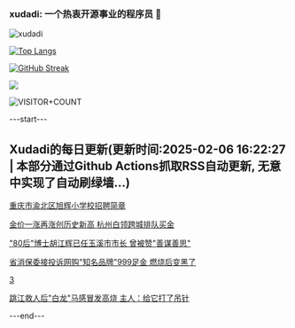 ### xudadi: 一个热衷开源事业的程序员 👋

![xudadi](https://github-readme-stats-git-masterorgs-github-readme-stats-team.vercel.app/api?username=xudadi)

[![Top Langs](https://github-readme-stats.vercel.app/api/top-langs/?username=xudadi)](https://github.com/anuraghazra/github-readme-stats)

[![GitHub Streak](https://streak-stats.demolab.com?user=xudadi&locale=zh_Hans)](https://git.io/streak-stats)

![](https://raw.githubusercontent.com/xudadi/xudadi/main/assets/github-contribution-grid-snake.svg)

![VISITOR+COUNT](https://komarev.com/ghpvc/?username=xudadi&label=VISITOR+COUNT)


---start---

## Xudadi的每日更新(更新时间:2025-02-06 16:22:27 | 本部分通过Github Actions抓取RSS自动更新, 无意中实现了自动刷绿墙...)

[重庆市渝北区旭辉小学校招聘简章](https://www.gongkaoleida.com/article/2278305)

[金价一涨再涨创历史新高 杭州白领跨城排队买金](https://m.163.com/news/article/JNN4G24V0530JPVV.html)

["80后"博士胡江辉已任玉溪市市长 曾被赞"善谋善思"](https://m.163.com/news/article/JNN3UHIT0514R9P4.html)

[省消保委接投诉网购"知名品牌"999足金 燃烧后变黑了](https://m.163.com/news/article/JNM5CN790530JPVV.html)

[3](https://m.163.com/touch/news/sub/domestic)

[跳江救人后"白龙"马感冒发高烧 主人：给它打了吊针](https://m.163.com/news/article/JNLVOP9F053469M5.html)

---end---
